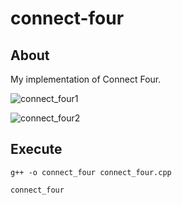 # connect-four

## About
My implementation of Connect Four.  

![connect_four1](https://dxaviud.github.io/images/connect_four1.PNG)  

![connect_four2](https://dxaviud.github.io/images/connect_four2.PNG)

## Execute
`g++ -o connect_four connect_four.cpp`  

`connect_four`
